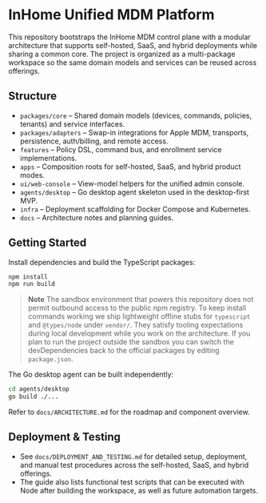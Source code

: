 # InHome Unified MDM Platform

This repository bootstraps the InHome MDM control plane with a modular architecture that supports self-hosted, SaaS, and hybrid deployments while sharing a common core. The project is organized as a multi-package workspace so the same domain models and services can be reused across offerings.

## Structure

- `packages/core` – Shared domain models (devices, commands, policies, tenants) and service interfaces.
- `packages/adapters` – Swap-in integrations for Apple MDM, transports, persistence, auth/billing, and remote access.
- `features` – Policy DSL, command bus, and enrollment service implementations.
- `apps` – Composition roots for self-hosted, SaaS, and hybrid product modes.
- `ui/web-console` – View-model helpers for the unified admin console.
- `agents/desktop` – Go desktop agent skeleton used in the desktop-first MVP.
- `infra` – Deployment scaffolding for Docker Compose and Kubernetes.
- `docs` – Architecture notes and planning guides.

## Getting Started

Install dependencies and build the TypeScript packages:

```bash
npm install
npm run build
```

> **Note**
> The sandbox environment that powers this repository does not permit outbound access to the public npm registry. To keep
> install commands working we ship lightweight offline stubs for `typescript` and `@types/node` under `vendor/`. They satisfy
> tooling expectations during local development while you work on the architecture. If you plan to run the project outside
> the sandbox you can switch the devDependencies back to the official packages by editing `package.json`.

The Go desktop agent can be built independently:

```bash
cd agents/desktop
go build ./...
```

Refer to `docs/ARCHITECTURE.md` for the roadmap and component overview.

## Deployment & Testing

- See `docs/DEPLOYMENT_AND_TESTING.md` for detailed setup, deployment, and
  manual test procedures across the self-hosted, SaaS, and hybrid offerings.
- The guide also lists functional test scripts that can be executed with Node
  after building the workspace, as well as future automation targets.
